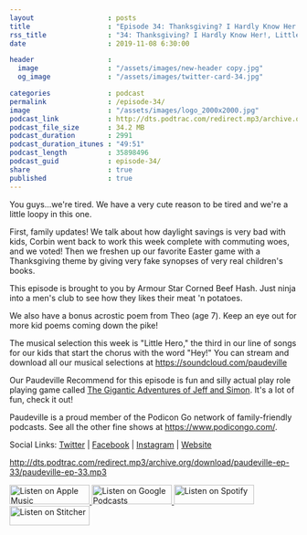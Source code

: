```yaml
---
layout                  : posts
title                   : "Episode 34: Thanksgiving? I Hardly Know Her!, Little Hero"
rss_title               : "34: Thanksgiving? I Hardly Know Her!, Little Hero"
date                    : 2019-11-08 6:30:00

header                  : 
  image                 : "/assets/images/new-header copy.jpg"
  og_image              : "/assets/images/twitter-card-34.jpg"

categories              : podcast
permalink               : /episode-34/
image                   : "/assets/images/logo_2000x2000.jpg"
podcast_link            : http://dts.podtrac.com/redirect.mp3/archive.org/download/paudeville-ep-34/paudeville-ep-34.mp3
podcast_file_size       : 34.2 MB
podcast_duration        : 2991
podcast_duration_itunes : "49:51"
podcast_length          : 35898496
podcast_guid            : episode-34/
share                   : true
published               : true 
---
```

You guys...we're tired. We have a very cute reason to be tired and we're a little loopy in this one.

First, family updates! We talk about how daylight savings is very bad with kids, Corbin went back to work this week complete with commuting woes, and we voted! 
Then we freshen up our favorite Easter game with a Thanksgiving theme by giving very fake synopses of very real children's books.

This episode is brought to you by Armour Star Corned Beef Hash. Just ninja into a men's club to see how they likes their meat 'n potatoes.

We also have a bonus acrostic poem from Theo (age 7). Keep an eye out for more kid poems coming down the pike!

The musical selection this week is "Little Hero," the third in our line of songs for our kids that start the chorus with the word "Hey!" You can stream and download all our musical selections at <a href="https://soundcloud.com/paudeville">https://soundcloud.com/paudeville</a>

Our Paudeville Recommend for this episode is fun and silly actual play role playing game called <a href="https://www.fateofisen.com/">The Gigantic Adventures of Jeff and Simon</a>. It's a lot of fun, check it out!

Paudeville is a proud member of the Podicon Go network of family-friendly podcasts. See all the other fine shows at <a href="https://www.podicongo.com/">https://www.podicongo.com/</a>.

Social Links: <a href="https://twitter.com/paudeville">Twitter</a> | <a href="https://www.facebook.com/paudeville">Facebook</a> | <a href="https://www.instagram.com/paudevilleshow/">Instagram</a> | <a href="https://paudeville.com/">Website</a>

http://dts.podtrac.com/redirect.mp3/archive.org/download/paudeville-ep-33/paudeville-ep-33.mp3

<a href="https://itunes.apple.com/us/podcast/paudeville/id1450915591">
	<img src='{{ site.url }}{{ site.baseurl }}/assets/images/US_UK_Apple_Podcasts_Listen_Badge_RGB_140x34.png' width='140px' height='34' alt='Listen on Apple Music'/>
</a>
<a href="https://play.google.com/music/m/Igre2ostm2ltqiq4sabzzrl5jcy?t=Paudeville">
	<img src='{{ site.url }}{{ site.baseurl }}/assets/images/google_podcasts_badge_140x34.png' width='140px' height='34' alt='Listen on Google Podcasts'/>
</a>
<a href="https://open.spotify.com/show/4q5RNUUtU4XFqsymP7dcTw">
	<img src='{{ site.url }}{{ site.baseurl }}/assets/images/Spotify_Listen_Badge_RGB_140x34.png' width='140px' height='34' alt='Listen on Spotify'/>
</a>
<a href="https://www.stitcher.com/s?fid=363388&refid=stpr">
	<img src='{{ site.url }}{{ site.baseurl }}/assets/images/Stitcher_Listen_Badge_Color_Dark_BG_140x34.png' width='140px' height='34' alt='Listen on Stitcher'/>
</a>
